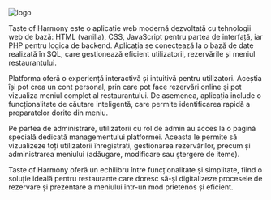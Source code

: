 ![logo](https://github.com/user-attachments/assets/22deec86-9794-4ac9-8ae1-fd9529d72478)


Taste of Harmony este o aplicație web modernă dezvoltată cu tehnologii web de bază: HTML (vanilla), CSS, JavaScript pentru partea de interfață, iar PHP pentru logica de backend. Aplicația se conectează la o bază de date realizată în SQL, care gestionează eficient utilizatorii, rezervările și meniul restaurantului.

Platforma oferă o experiență interactivă și intuitivă pentru utilizatori. Aceștia își pot crea un cont personal, prin care pot face rezervări online și pot vizualiza meniul complet al restaurantului. De asemenea, aplicația include o funcționalitate de căutare inteligentă, care permite identificarea rapidă a preparatelor dorite din meniu.

Pe partea de administrare, utilizatorii cu rol de admin au acces la o pagină specială dedicată managementului platformei. Aceasta le permite să vizualizeze toți utilizatorii înregistrați, gestionarea rezervărilor, precum și administrarea meniului (adăugare, modificare sau ștergere de iteme).

Taste of Harmony oferă un echilibru între funcționalitate și simplitate, fiind o soluție ideală pentru restaurante care doresc să-și digitalizeze procesele de rezervare și prezentare a meniului într-un mod prietenos și eficient.
